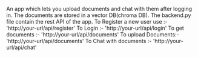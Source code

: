 An app which lets you upload documents and chat with them after logging in. 
The documents are stored in a vector DB(chroma DB). The backend.py file contain the rest API of the app. 
To Register a new user use :- 'http://your-url/api/register' 
To Login :- 'http://your-url/api/login' 
To get documents :- 'http://your-url/api/documents' 
To upload Documents:- 'http://your-url/api/documents' 
To Chat with documents :- 'http://your-url/api/chat'
